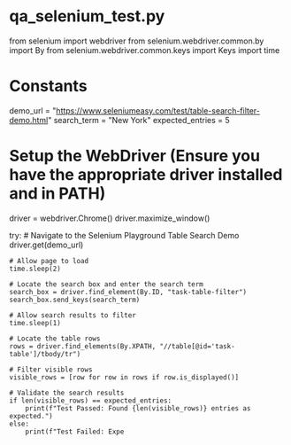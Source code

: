 # qa_selenium_test.py

from selenium import webdriver
from selenium.webdriver.common.by import By
from selenium.webdriver.common.keys import Keys
import time

# Constants
demo_url = "https://www.seleniumeasy.com/test/table-search-filter-demo.html"
search_term = "New York"
expected_entries = 5

# Setup the WebDriver (Ensure you have the appropriate driver installed and in PATH)
driver = webdriver.Chrome()
driver.maximize_window()

try:
    # Navigate to the Selenium Playground Table Search Demo
    driver.get(demo_url)

    # Allow page to load
    time.sleep(2)

    # Locate the search box and enter the search term
    search_box = driver.find_element(By.ID, "task-table-filter")
    search_box.send_keys(search_term)

    # Allow search results to filter
    time.sleep(1)

    # Locate the table rows
    rows = driver.find_elements(By.XPATH, "//table[@id='task-table']/tbody/tr")

    # Filter visible rows
    visible_rows = [row for row in rows if row.is_displayed()]

    # Validate the search results
    if len(visible_rows) == expected_entries:
        print(f"Test Passed: Found {len(visible_rows)} entries as expected.")
    else:
        print(f"Test Failed: Expe
